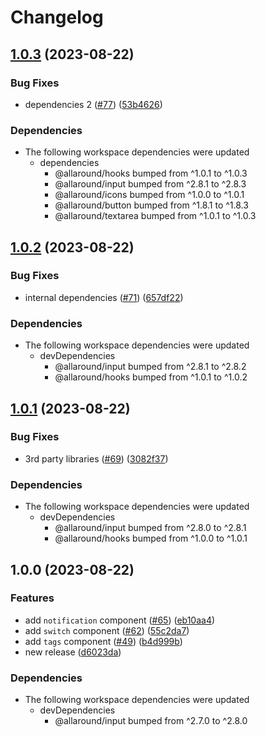 # Changelog

## [1.0.3](https://github.com/wholesome-ghoul/allaround-components/compare/tags-v1.0.2...tags-v1.0.3) (2023-08-22)


### Bug Fixes

* dependencies 2 ([#77](https://github.com/wholesome-ghoul/allaround-components/issues/77)) ([53b4626](https://github.com/wholesome-ghoul/allaround-components/commit/53b4626c084a1ffe25655ad5fc216dfbed14b98f))


### Dependencies

* The following workspace dependencies were updated
  * dependencies
    * @allaround/hooks bumped from ^1.0.1 to ^1.0.3
    * @allaround/input bumped from ^2.8.1 to ^2.8.3
    * @allaround/icons bumped from ^1.0.0 to ^1.0.1
    * @allaround/button bumped from ^1.8.1 to ^1.8.3
    * @allaround/textarea bumped from ^1.0.1 to ^1.0.3

## [1.0.2](https://github.com/wholesome-ghoul/allaround-components/compare/tags-v1.0.1...tags-v1.0.2) (2023-08-22)


### Bug Fixes

* internal dependencies ([#71](https://github.com/wholesome-ghoul/allaround-components/issues/71)) ([657df22](https://github.com/wholesome-ghoul/allaround-components/commit/657df22f42ca6b8479dfdbad1c6acfd7fbf659fc))


### Dependencies

* The following workspace dependencies were updated
  * devDependencies
    * @allaround/input bumped from ^2.8.1 to ^2.8.2
    * @allaround/hooks bumped from ^1.0.1 to ^1.0.2

## [1.0.1](https://github.com/wholesome-ghoul/allaround-components/compare/tags-v1.0.0...tags-v1.0.1) (2023-08-22)


### Bug Fixes

* 3rd party libraries ([#69](https://github.com/wholesome-ghoul/allaround-components/issues/69)) ([3082f37](https://github.com/wholesome-ghoul/allaround-components/commit/3082f3774505776d89e605bebddd567098400fba))


### Dependencies

* The following workspace dependencies were updated
  * devDependencies
    * @allaround/input bumped from ^2.8.0 to ^2.8.1
    * @allaround/hooks bumped from ^1.0.0 to ^1.0.1

## 1.0.0 (2023-08-22)


### Features

* add `notification` component ([#65](https://github.com/wholesome-ghoul/allaround-components/issues/65)) ([eb10aa4](https://github.com/wholesome-ghoul/allaround-components/commit/eb10aa4390cb6bed47b99ff37aa630ffe82bfa19))
* add `switch` component ([#62](https://github.com/wholesome-ghoul/allaround-components/issues/62)) ([55c2da7](https://github.com/wholesome-ghoul/allaround-components/commit/55c2da7e453e9d32cde391e694482c3d604fb0d6))
* add `tags` component ([#49](https://github.com/wholesome-ghoul/allaround-components/issues/49)) ([b4d999b](https://github.com/wholesome-ghoul/allaround-components/commit/b4d999b07b08340f94e43b2236b0c1ee52a38745))
* new release ([d6023da](https://github.com/wholesome-ghoul/allaround-components/commit/d6023da6de01374d99554d3752abee62135a431f))


### Dependencies

* The following workspace dependencies were updated
  * devDependencies
    * @allaround/input bumped from ^2.7.0 to ^2.8.0
